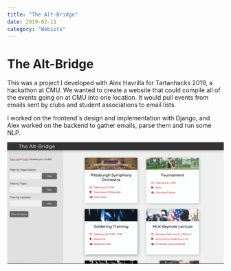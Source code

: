 ```yaml
---
title: "The Alt-Bridge"
date: 2019-02-11
category: "Website"
---
```


# The Alt-Bridge

This was a project I developed with Alex Havrilla for Tartanhacks 2019, a hackathon at CMU. We wanted to create a website that could compile all of the events going on at CMU into one location. It would pull events from emails sent by clubs and student associations to email lists. 

I worked on the frontend's design and implementation with Django, and Alex worked on the backend to gather emails, parse them and run some NLP. 


![](/static/images/alt-bridge/bridge.png)